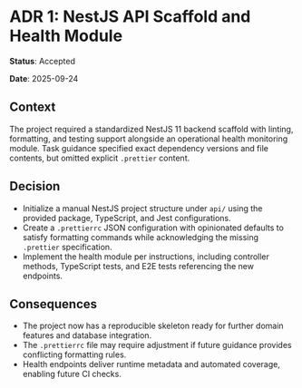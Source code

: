 # ADR 1: NestJS API Scaffold and Health Module

**Status**: Accepted

**Date**: 2025-09-24

## Context
The project required a standardized NestJS 11 backend scaffold with linting, formatting, and testing support alongside an operational health monitoring module. Task guidance specified exact dependency versions and file contents, but omitted explicit `.prettier` content.

## Decision
- Initialize a manual NestJS project structure under `api/` using the provided package, TypeScript, and Jest configurations.
- Create a `.prettierrc` JSON configuration with opinionated defaults to satisfy formatting commands while acknowledging the missing `.prettier` specification.
- Implement the health module per instructions, including controller methods, TypeScript tests, and E2E tests referencing the new endpoints.

## Consequences
- The project now has a reproducible skeleton ready for further domain features and database integration.
- The `.prettierrc` file may require adjustment if future guidance provides conflicting formatting rules.
- Health endpoints deliver runtime metadata and automated coverage, enabling future CI checks.
